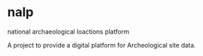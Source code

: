 # nalp
national archaeological loactions platform

A project to provide a digital platform for Archeological site data.
